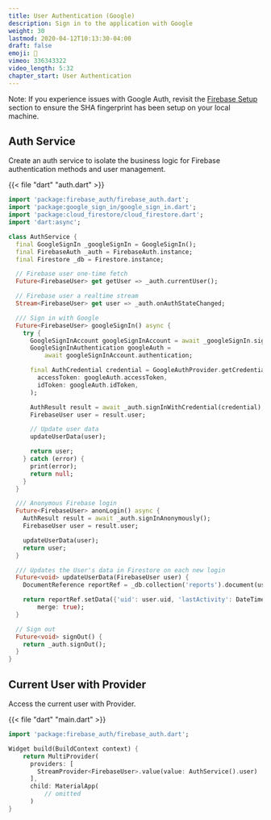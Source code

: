 ```yaml
---
title: User Authentication (Google)
description: Sign in to the application with Google
weight: 30
lastmod: 2020-04-12T10:13:30-04:00
draft: false
emoji: 🔑
vimeo: 336343322
video_length: 5:32
chapter_start: User Authentication
---
```



Note: If you experience issues with Google Auth, revisit the [Firebase Setup](/courses/flutter-firebase/intro-firebase-setup/) section to ensure the SHA fingerprint has been setup on your local machine. 

## Auth Service

Create an auth service to isolate the business logic for Firebase authentication methods and user management. 

{{< file "dart" "auth.dart" >}}
```dart
import 'package:firebase_auth/firebase_auth.dart';
import 'package:google_sign_in/google_sign_in.dart';
import 'package:cloud_firestore/cloud_firestore.dart';
import 'dart:async';

class AuthService {
  final GoogleSignIn _googleSignIn = GoogleSignIn();
  final FirebaseAuth _auth = FirebaseAuth.instance;
  final Firestore _db = Firestore.instance;

  // Firebase user one-time fetch
  Future<FirebaseUser> get getUser => _auth.currentUser();

  // Firebase user a realtime stream
  Stream<FirebaseUser> get user => _auth.onAuthStateChanged;

  /// Sign in with Google
  Future<FirebaseUser> googleSignIn() async {
    try {
      GoogleSignInAccount googleSignInAccount = await _googleSignIn.signIn();
      GoogleSignInAuthentication googleAuth =
          await googleSignInAccount.authentication;

      final AuthCredential credential = GoogleAuthProvider.getCredential(
        accessToken: googleAuth.accessToken,
        idToken: googleAuth.idToken,
      );

      AuthResult result = await _auth.signInWithCredential(credential);
      FirebaseUser user = result.user;

      // Update user data
      updateUserData(user);

      return user;
    } catch (error) {
      print(error);
      return null;
    }
  }

  /// Anonymous Firebase login
  Future<FirebaseUser> anonLogin() async {
    AuthResult result = await _auth.signInAnonymously();
    FirebaseUser user = result.user;

    updateUserData(user);
    return user;
  }

  /// Updates the User's data in Firestore on each new login
  Future<void> updateUserData(FirebaseUser user) {
    DocumentReference reportRef = _db.collection('reports').document(user.uid);

    return reportRef.setData({'uid': user.uid, 'lastActivity': DateTime.now()},
        merge: true);
  }

  // Sign out
  Future<void> signOut() {
    return _auth.signOut();
  }
}
```

## Current User with Provider

Access the current user with Provider. 

{{< file "dart" "main.dart" >}}
```dart
import 'package:firebase_auth/firebase_auth.dart';

Widget build(BuildContext context) {
    return MultiProvider(
      providers: [
        StreamProvider<FirebaseUser>.value(value: AuthService().user)
      ],
      child: MaterialApp(
          // omitted
      )
}
```
